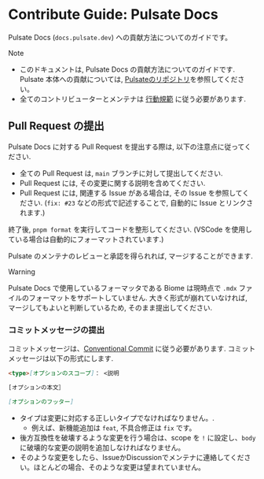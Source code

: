 # Contribute Guide: Pulsate Docs

Pulsate Docs (`docs.pulsate.dev`) への貢献方法についてのガイドです。

> [!NOTE]
>
> - このドキュメントは, Pulsate Docs の貢献方法についてのガイドです. Pulsate 本体への貢献については, [Pulsateのリポジトリ](https://github.com/pulsate-dev/pulsate)を参照してください。
> - 全てのコントリビューターとメンテナは [行動規範](https://github.com/pulsate-dev/.github?tab=coc-ov-file) に従う必要があります.

## Pull Request の提出

Pulsate Docs に対する Pull Request を提出する際は, 以下の注意点に従ってください.

- 全ての Pull Request は, `main` ブランチに対して提出してください.
- Pull Request には, その変更に関する説明を含めてください.
- Pull Request には, 関連する Issue がある場合は, その Issue を参照してください. (`fix: #23` などの形式で記述することで, 自動的に Issue とリンクされます.)

終了後, `pnpm format` を実行してコードを整形してください. (VSCode を使用している場合は自動的にフォーマットされています.)

Pulsate のメンテナのレビューと承認を得られれば, マージすることができます.

> [!WARNING]
>
> Pulsate Docs で使用しているフォーマッタである Biome は現時点で `.mdx` ファイルのフォーマットをサポートしていません.
> 大きく形式が崩れていなければ, マージしてもよいと判断しているため, そのまま提出してください.

### コミットメッセージの提出

コミットメッセージは、[Conventional Commit](https://www.conventionalcommits.org/ja/v1.0.0/) に従う必要があります. コミットメッセージは以下の形式にします.

```md
<type>[オプションのスコープ]： <説明

[オプションの本文］

[オプションのフッター]
```

- タイプは変更に対応する正しいタイプでなければなりません。.
  - 例えば、新機能追加は `feat`, 不具合修正は `fix` です。
- 後方互換性を破壊するような変更を行う場合は、scope を `!` に設定し、`body` に破壊的な変更の説明を追加しなければなりません。
- そのような変更をしたら、IssueかDiscussionでメンテナに連絡してください。ほとんどの場合、そのような変更は望まれていません。
